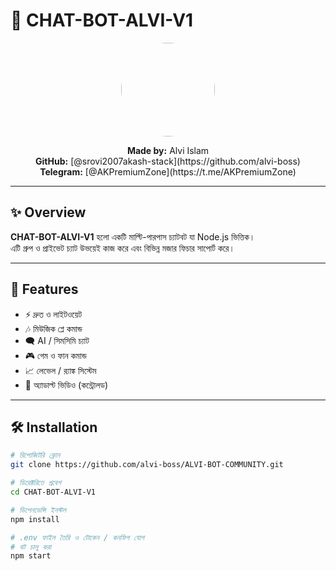 # 🤖 CHAT-BOT-ALVI-V1

<p align="center">
  <img src="https://i.imgur.com/6q0XdXD.jpeg" width="150" height="150" style="border-radius:50%;">
</p>

<p align="center">
  <strong>Made by:</strong> Alvi Islam<br>
  <strong>GitHub:</strong> [@srovi2007akash-stack](https://github.com/alvi-boss)<br>
  <strong>Telegram:</strong> [@AKPremiumZone](https://t.me/AKPremiumZone)
</p>

---

## ✨ Overview
**CHAT-BOT-ALVI-V1** হলো একটি মাল্টি-পারপাস চ্যাটবট যা Node.js ভিত্তিক।  
এটি গ্রুপ ও প্রাইভেট চ্যাট উভয়েই কাজ করে এবং বিভিন্ন মজার ফিচার সাপোর্ট করে।

---

## 🚀 Features

- ⚡ দ্রুত ও লাইটওয়েট
- 🎶 মিউজিক প্লে কমান্ড
- 🗨️ AI / সিমসিমি চ্যাট
- 🎮 গেম ও ফান কমান্ড
- 📈 লেভেল / র‍্যাঙ্ক সিস্টেম
- 🔞 অ্যাডাল্ট ভিডিও (কন্ট্রোলড)

---

## 🛠 Installation

```bash
# রিপোজিটরি ক্লোন
git clone https://github.com/alvi-boss/ALVI-BOT-COMMUNITY.git

# ডিরেক্টরিতে প্রবেশ
cd CHAT-BOT-ALVI-V1

# ডিপেনডেন্সি ইনস্টল
npm install

# .env ফাইল তৈরি ও টোকেন / কনফিগ যোগ
# বট চালু করা
npm start
